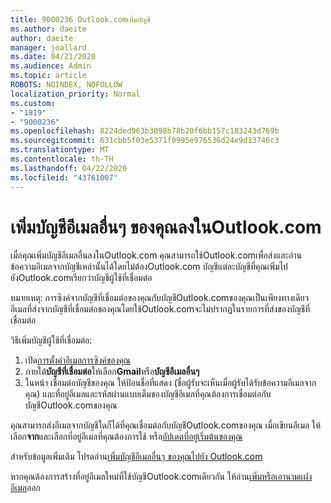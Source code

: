 ```yaml
---
title: 9000236 Outlook.comเพิ่มบัญชี
ms.author: daeite
author: daeite
manager: joallard
ms.date: 04/21/2020
ms.audience: Admin
ms.topic: article
ROBOTS: NOINDEX, NOFOLLOW
localization_priority: Normal
ms.custom:
- "1819"
- "9000236"
ms.openlocfilehash: 8224ded963b3098b78b20f6bb157c183243d769b
ms.sourcegitcommit: 631cbb5f03e5371f0995e976536d24e9d13746c3
ms.translationtype: MT
ms.contentlocale: th-TH
ms.lasthandoff: 04/22/2020
ms.locfileid: "43761007"
---
```

# <a name="add-your-other-email-accounts-to-outlookcom"></a>เพิ่มบัญชีอีเมลอื่นๆ ของคุณลงในOutlook.com

เมื่อคุณเพิ่มบัญชีอีเมลอื่นลงในOutlook.com คุณสามารถใช้Outlook.comเพื่อส่งและอ่านข้อความอีเมลจากบัญชีเหล่านั้นได้โดยไม่ต้องOutlook.com บัญชีแต่ละบัญชีที่คุณเพิ่มไปยังOutlook.comเรียกว่าบัญชีผู้ใช้ที่เชื่อมต่อ

หมายเหตุ: การซิงค์จากบัญชีที่เชื่อมต่อของคุณกับบัญชีOutlook.comของคุณเป็นเพียงทางเดียว อีเมลที่ส่งจากบัญชีที่เชื่อมต่อของคุณโดยใช้Outlook.comจะไม่ปรากฏในรายการที่ส่งของบัญชีที่เชื่อมต่อ

วิธีเพิ่มบัญชีผู้ใช้ที่เชื่อมต่อ:

1. เปิด[การตั้งค่าอีเมลการซิงค์ของคุณ](https://go.microsoft.com/fwlink/?linkid=875264)
2. ภายใต้**บัญชีที่เชื่อมต่อ**ให้เลือก**Gmail**หรือ**บัญชีอีเมลอื่นๆ**
3. ในหน้า เชื่อมต่อบัญชีของคุณ ให้ป้อนชื่อที่แสดง (ชื่อผู้รับจะเห็นเมื่อผู้รับได้รับข้อความอีเมลจากคุณ) และที่อยู่อีเมลและรหัสผ่านแบบเต็มของบัญชีอีเมลที่คุณต้องการเชื่อมต่อกับบัญชีOutlook.comของคุณ

คุณสามารถส่งอีเมลจากบัญชีใดก็ได้ที่คุณเชื่อมต่อกับบัญชีOutlook.comของคุณ เมื่อเขียนอีเมล ให้เลือก**จาก**และเลือกที่อยู่อีเมลที่คุณต้องการใช้ หรือ[อัปเดตที่อยู่เริ่มต้นของคุณ](https://go.microsoft.com/fwlink/?linkid=875264)

สําหรับข้อมูลเพิ่มเติม โปรดอ่าน[เพิ่มบัญชีอีเมลอื่นๆ ของคุณไปยัง Outlook.com](https://support.office.com/article/c5224df4-5885-4e79-91ba-523aa743f0ba?wt.mc_id=Office_Outlook_com_Alchemy)

หากคุณต้องการสร้างที่อยู่อีเมลใหม่ที่ใช้บัญชีOutlook.comเดียวกัน ให้อ่าน[เพิ่มหรือเอานามแฝงอีเมล](https://support.office.com/article/459b1989-356d-40fa-a689-8f285b13f1f2?wt.mc_id=Office_Outlook_com_Alchemy)ออก